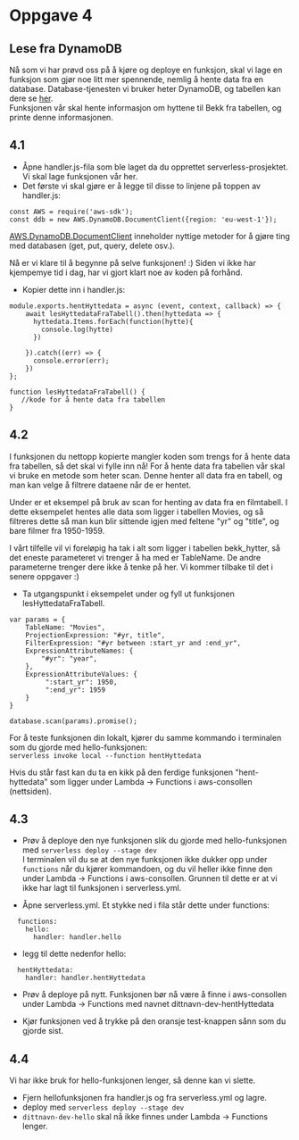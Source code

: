 # Oppgave 4

## Lese fra DynamoDB


Nå som vi har prøvd oss på å kjøre og deploye en funksjon, skal vi lage en funksjon som gjør noe litt mer spennende, nemlig å hente data fra en database. Database-tjenesten vi bruker heter DynamoDB, og tabellen kan dere se [her](https://eu-west-1.console.aws.amazon.com/dynamodb/home?region=eu-west-1#tables:selected=bekk_hytter;tab=items).  
Funksjonen vår skal hente informasjon om hyttene til Bekk fra tabellen, og printe denne informasjonen.

## 4.1

- Åpne handler.js-fila som ble laget da du opprettet serverless-prosjektet. Vi skal lage funksjonen vår her.
- Det første vi skal gjøre er å legge til disse to linjene på toppen av handler.js:

```
const AWS = require('aws-sdk');
const ddb = new AWS.DynamoDB.DocumentClient({region: 'eu-west-1'});
```

[AWS.DynamoDB.DocumentClient](https://docs.aws.amazon.com/AWSJavaScriptSDK/latest/AWS/DynamoDB/DocumentClient.html) inneholder nyttige metoder for å gjøre ting med databasen (get, put, query, delete osv.).

Nå er vi klare til å begynne på selve funksjonen! :) Siden vi ikke har kjempemye tid i dag, har vi gjort klart noe av koden på forhånd.

- Kopier dette inn i handler.js:

```
module.exports.hentHyttedata = async (event, context, callback) => {
    await lesHyttedataFraTabell().then(hyttedata => {
      hyttedata.Items.forEach(function(hytte){
        console.log(hytte)
      })

    }).catch((err) => {
      console.error(err);
    })  
};

function lesHyttedataFraTabell() {
   //kode for å hente data fra tabellen 
}
```


## 4.2

I funksjonen du nettopp kopierte mangler koden som trengs for å hente data fra tabellen, så det skal vi fylle inn nå! For å hente data fra tabellen vår skal vi bruke en metode som heter scan. Denne henter all data fra en tabell, og man kan velge å filtrere dataene når de er hentet.

Under er et eksempel på bruk av scan for henting av data fra en filmtabell. 
I dette eksempelet hentes alle data som ligger i tabellen Movies, og så filtreres dette så man kun blir sittende igjen med feltene "yr" og "title", og bare filmer fra 1950-1959.

I vårt tilfelle vil vi foreløpig ha tak i alt som ligger i tabellen bekk_hytter, så det eneste parameteret vi trenger å ha med er TableName. De andre parameterne trenger dere ikke å tenke på her. Vi kommer tilbake til det i senere oppgaver :) 

- Ta utgangspunkt i eksempelet under og fyll ut funksjonen lesHyttedataFraTabell.

```
var params = {
    TableName: "Movies",
    ProjectionExpression: "#yr, title",
    FilterExpression: "#yr between :start_yr and :end_yr",
    ExpressionAttributeNames: {
        "#yr": "year",
    },
    ExpressionAttributeValues: {
         ":start_yr": 1950,
         ":end_yr": 1959 
    }
}

database.scan(params).promise();

```

For å teste funksjonen din lokalt, kjører du samme kommando i terminalen som du gjorde med hello-funksjonen:  
`serverless invoke local --function hentHyttedata`

Hvis du står fast kan du ta en kikk på den ferdige funksjonen "hent-hyttedata" som ligger under Lambda -> Functions i aws-consollen (nettsiden).

## 4.3

- Prøv å deploye den nye funksjonen slik du gjorde med hello-funksjonen med `serverless deploy --stage dev`   
  I terminalen vil du se at den nye funksjonen ikke dukker opp under `functions` når du kjører kommandoen, og du vil heller ikke finne den under Lambda -> Functions i aws-consollen.
  Grunnen til dette er at vi ikke har lagt til funksjonen i serverless.yml.

- Åpne serverless.yml. Et stykke ned i fila står dette under functions:
```
  functions:
    hello:
      handler: handler.hello
```
- legg til dette nedenfor hello:
```
  hentHyttedata:
    handler: handler.hentHyttedata
```

- Prøv å deploye på nytt. Funksjonen bør nå være å finne i aws-consollen under Lambda -> Functions med navnet dittnavn-dev-hentHyttedata

- Kjør funksjonen ved å trykke på den oransje test-knappen sånn som du gjorde sist.


## 4.4

Vi har ikke bruk for hello-funksjonen lenger, så denne kan vi slette.

- Fjern hellofunksjonen fra handler.js og fra serverless.yml og lagre.
- deploy med `serverless deploy --stage dev`
- `dittnavn-dev-hello` skal nå ikke finnes under Lambda -> Functions lenger.
